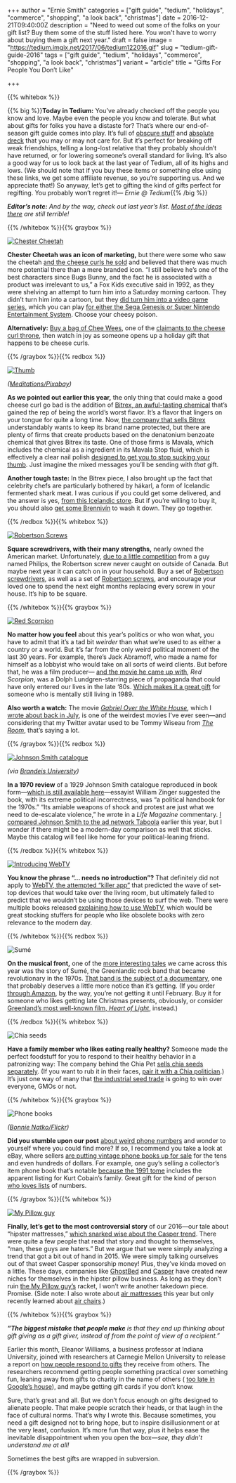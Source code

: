 +++
author = "Ernie Smith"
categories = ["gift guide", "tedium", "holidays", "commerce", "shopping", "a look back", "christmas"]
date = 2016-12-21T09:40:00Z
description = "Need to weed out some of the folks on your gift list? Buy them some of the stuff listed here. You won't have to worry about buying them a gift next year."
draft = false
image = "https://tedium.imgix.net/2017/06/tedium122016.gif"
slug = "tedium-gift-guide-2016"
tags = ["gift guide", "tedium", "holidays", "commerce", "shopping", "a look back", "christmas"]
variant = "article"
title = "Gifts For People You Don’t Like"

+++

{{% whitebox %}}

{{% big %}}**Today in Tedium:** You’ve already checked off the people you know and love. Maybe even the people you know and tolerate. But what about gifts for folks you have a distaste for? That’s where our end-of-season gift guide comes into play. It’s full of [obscure stuff](http://amzn.to/2i7wgTc) and [absolute dreck](http://amzn.to/2h7JRsh) that you may or may not care for. But it’s perfect for breaking off weak friendships, telling a long-lost relative that they probably shouldn’t have returned, or for lowering someone’s overall standard for living. It’s also a good way for us to look back at the last year of Tedium, all of its highs and lows. (We should note that if you buy these items or something else using these links, we get some affiliate revenue, so you’re supporting us. And we appreciate that!) So anyway, let’s get to gifting the kind of gifts perfect for regifting. You probably won’t regret it!*— Ernie @ Tedium*{{% /big %}}

_**Editor’s note:** And by the way, check out last year’s list. [Most of the ideas there](http://tedium.co/2015/12/21/stocking-stinkers-tedium-gift-guide/) are still terrible!_

{{% /whitebox %}}{{% graybox %}}

[![Chester Cheetah](https://tedium.imgix.net/2017/06/1220_cheetah.jpg)](http://amzn.to/2gZsjLt)

**Chester Cheetah was an icon of marketing,** but there were some who saw the cheetah [and the cheese curls he sold](http://tedium.co/2016/11/10/cheese-curls-creation-story/) and believed that there was much more potential there than a mere branded icon. “I still believe he’s one of the best characters since Bugs Bunny, and the fact he is associated with a product was irrelevant to us,” a Fox Kids executive said in 1992, as they were shelving an attempt to turn him into a Saturday morning cartoon. They didn’t turn him into a cartoon, but they [did turn him into a video game series](http://tedium.co/2016/05/24/video-games-advertising-mascots/), which you can play [for either the Sega Genesis or Super Nintendo Entertainment System](http://amzn.to/2gZsjLt). Choose your cheesy poison. 

**Alternatively:** [Buy a bag of Chee Wees](http://amzn.to/2hSuXqL), one of the [claimants to the cheese curl throne](http://tedium.co/2016/11/10/cheese-curls-creation-story/), then watch in joy as someone opens up a holiday gift that happens to be cheese curls.

{{% /graybox %}}{{% redbox %}}

[![Thumb](https://tedium.imgix.net/2017/06/1220_meditations.jpg)](http://amzn.to/2icWno5)

*([Meditations/Pixabay](https://pixabay.com/en/achievement-agree-approval-1238472/))*

**As we pointed out earlier this year,** the only thing that could make a good cheese curl go bad is the addition of [Bitrex, an awful-tasting chemical](http://tedium.co/2016/10/06/bitrex-terrible-flavors/) that’s gained the rep of being the world’s worst flavor. It’s a flavor that lingers on your tongue for quite a long time. Now, [the company that sells Bitrex](http://www.bitrex.com/) understandably wants to keep its brand name protected, but there are plenty of firms that create products based on the denatonium benzoate chemical that gives Bitrex its taste. One of those firms is Mavala, which includes the chemical as a ingredient in its Mavala Stop fluid, which is effectively a clear nail polish [designed to get you to stop sucking your thumb](http://amzn.to/2icWno5). Just imagine the mixed messages you’ll be sending with *that* gift.

**Another tough taste:** In the Bitrex piece, I also brought up the fact that celebrity chefs are particularly bothered by hákarl, a form of Icelandic fermented shark meat. I was curious if you could get some delivered, and the answer is yes, [from this Icelandic store](http://nammi.is/putrified-shark-meat-hakarl-100-gr.html). But if you’re willing to buy it, you should also [get some Brennivín](http://nammi.is/brennivin-500-ml.html) to wash it down. They go together.

{{% /redbox %}}{{% whitebox %}}

[![Robertson Screws](https://tedium.imgix.net/2017/06/1220_robertson.jpg)](http://amzn.to/2hFydVX)

**Square screwdrivers, with their many strengths,** nearly owned the American market. Unfortunately, [due to a little competition](http://tedium.co/2016/09/15/screw-history-standards/) from a guy named Philips, the Robertson screw never caught on outside of Canada. But maybe next year it can catch on in your household. Buy a set of [Robertson screwdrivers](http://amzn.to/2h83QH6), as well as a set of [Robertson screws](http://amzn.to/2hFydVX), and encourage your loved one to spend the next eight months replacing every screw in your house. It’s hip to be square.

{{% /whitebox %}}{{% graybox %}}

[![Red Scorpion](https://tedium.imgix.net/2017/06/1220_lundgren.jpg)](http://amzn.to/2hT7Z2J)

**No matter how you feel** about this year’s politics or who won what, you have to admit that it’s a tad bit *weirder* than what we’re used to as either a country or a world. But it’s far from the only weird political moment of the last 30 years. For example, there’s Jack Abramoff, who made a name for himself as a lobbyist who would take on all sorts of weird clients. But before that, he was a film producer— [and the movie he came up with](http://tedium.co/2016/04/07/jack-abramoff-film-producer/), *Red Scorpion*, was a Dolph Lundgren-starring piece of propaganda that could have only entered our lives in the late ‘80s. [Which makes it a great gift](http://amzn.to/2hT7Z2J) for someone who is mentally still living in 1989.

**Also worth a watch:** The movie [*Gabriel Over the White House*](http://amzn.to/2i7VEZ8), which I [wrote about back in July](http://tedium.co/2016/06/23/white-house-independence-day-explosion-scene/), is one of the weirdest movies I’ve ever seen—and considering that my Twitter avatar used to be Tommy Wiseau from [*The Room*](http://amzn.to/2h8b11Y), that’s saying a lot.

{{% /graybox %}}{{% redbox %}}

[![Johnson Smith catalogue](https://tedium.imgix.net/2017/06/1220_johnsonsmith.jpg)](http://amzn.to/2ie2l81)

*(via [Brandeis University](http://www.cs.brandeis.edu/~storer/JimPuzzles/ZPAGES/zzzJohnsonSmithBook.html))*

**In a 1970 review** of a 1929 Johnson Smith catalogue reproduced in book form—[which is still available here](http://amzn.to/2ie2l81)—essayist William Zinger suggested the book, with its extreme political incorrectness, was “a political handbook for the 1970s.” “Its amiable weapons of shock and protest are just what we need to de-escalate violence,” he wrote in a *Life Magazine* commentary. [I compared Johnson Smith to the ad network Taboola](http://tedium.co/2016/06/21/johnson-smith-company-taboola-outbrain-advertising/) earlier this year, but I wonder if there might be a modern-day comparison as well that sticks. Maybe this catalog will feel like home for your political-leaning friend.

{{% /redbox %}}{{% whitebox %}}

[![Introducing WebTV](https://tedium.imgix.net/2017/06/1220_webtv.jpg)](http://amzn.to/2hYqAaU)

**You know the phrase “… needs no introduction”?** That definitely did not apply to [WebTV, the attempted “killer app”](http://tedium.co/2016/09/13/webtv-history-20th-anniversary/) that predicted the wave of set-top devices that would take over the living room, but ultimately failed to predict that we wouldn’t be using those devices to surf the web. There were multiple books released [explaining how to use WebTV](http://amzn.to/2hYqAaU), which would be great stocking stuffers for people who like obsolete books with zero relevance to the modern day. 

{{% /whitebox %}}{{% redbox %}}

![Sumé](https://tedium.imgix.net/2017/06/0202_sume.jpg)

**On the musical front,** one of the [more interesting tales](http://tedium.co/2016/02/02/greenland-popular-culture/) we came across this year was the story of Sumé, the Greenlandic rock band that became revolutionary in the 1970s. [That band is the subject of a documentary](http://www.thesoundofarevolution.com/), one that probably deserves a little more notice than it’s getting. (If you order [through Amazon](http://amzn.to/2idATHx), by the way, you’re not getting it until February. Buy it for someone who likes getting late Christmas presents, obviously, or consider [Greenland’s most well-known film, *Heart of Light*](http://amzn.to/2h0kvcA), instead.)

{{% /redbox %}}{{% whitebox %}}

![Chia seeds](https://tedium.imgix.net/2017/06/1220_chia.jpg)

**Have a family member who likes eating really healthy?** Someone made the perfect foodstuff for you to respond to their healthy behavior in a patronizing way: The company behind the Chia Pet [sells chia seeds separately](http://amzn.to/2idQRSa). (If you want to rub it in their faces, [pair it with a Chia politician](http://amzn.to/2hS1dYW).) It’s just one way of many that [the industrial seed trade](http://tedium.co/2016/04/05/seed-industry-bureaucracy-politics/) is going to win over everyone, GMOs or not.

{{% /whitebox %}}{{% graybox %}}

![Phone books](https://tedium.imgix.net/2017/06/1220_phonebooks.jpg)

*([Bonnie Natko/Flickr](https://www.flickr.com/photos/bondidwhat/410935146/))*

**Did you stumble upon our post** [about weird phone numbers](http://tedium.co/2016/07/05/weird-telephone-numbers/) and wonder to yourself where you could find more? If so, I recommend you take a look at eBay, where sellers [are putting vintage phone books up for sale](http://fave.co/2hFT37G) for the tens and even hundreds of dollars. For example, one guy’s selling a collector’s item phone book that’s notable [because the 1991 tome](http://fave.co/2hFVcR1) includes the apparent listing for Kurt Cobain’s family. Great gift for the kind of person [who loves lists](http://tedium.co/2015/05/05/learn-about-lists/) of numbers.

{{% /graybox %}}{{% whitebox %}}

[![My Pillow guy](https://tedium.imgix.net/2017/06/1220_mypillow.jpg)](http://amzn.to/2idEqFJ)

**Finally, let’s get to the most controversial story** of our 2016—our tale about “hipster mattresses,” [which snarked wise about the Casper trend](http://tedium.co/2016/01/14/hipster-mattresses-casper-yogabed/). There were quite a few people that read that story and thought to themselves, “man, these guys are haters.” But we argue that we were simply analyzing a trend that got a bit out of hand in 2015. We were simply talking ourselves out of that sweet Casper sponsorship money! Plus, they’ve kinda moved on a little. These days, companies like [GhostBed](http://amzn.to/2idE3Le) and [Casper](https://casper.com/pillows) have created new niches for themselves in the hipster pillow business. As long as they don’t ruin [the My Pillow guy’s](http://amzn.to/2idEqFJ) racket, I won’t write another takedown piece. Promise. (Side note: I also wrote about [air mattresses](http://tedium.co/2016/09/06/air-mattresses-bizarre-facts/) this year but only recently learned about [air chairs](http://amzn.to/2i8cAPs).)

{{% /whitebox %}}{{% graybox %}}

_**”The biggest mistake that people make** is that they end up thinking about gift giving as a gift giver, instead of from the point of view of a recipient.”_

Earlier this month, Eleanor Williams, a business professor at Indiana University, joined with researchers at Carnegie Mellon University to release a report on [how people respond to gifts](https://www.eurekalert.org/pub_releases/2016-12/iu-rew120816.php) they receive from others. The researchers recommend getting people something practical over something fun, leaning away from gifts to charity in the name of others ( [too late in Google’s house](qz.com/860823/googles-owner-alphabet-goog-is-forcing-charity-upon-all-its-employees-by-donating-their-holiday-gifts/)), and maybe getting gift cards if you don’t know. 

Sure, that’s great and all. But we don’t focus enough on gifts designed to alienate people. That make people scratch their heads, or that laugh in the face of cultural norms. That’s why I wrote this. Because sometimes, you need a gift designed not to bring hope, but to inspire disillusionment or at the very least, confusion. It’s more fun that way, plus it helps ease the inevitable disappointment when you open the box—*see, they didn’t understand me at all!*

Sometimes the best gifts are wrapped in subversion.

{{% /graybox %}}